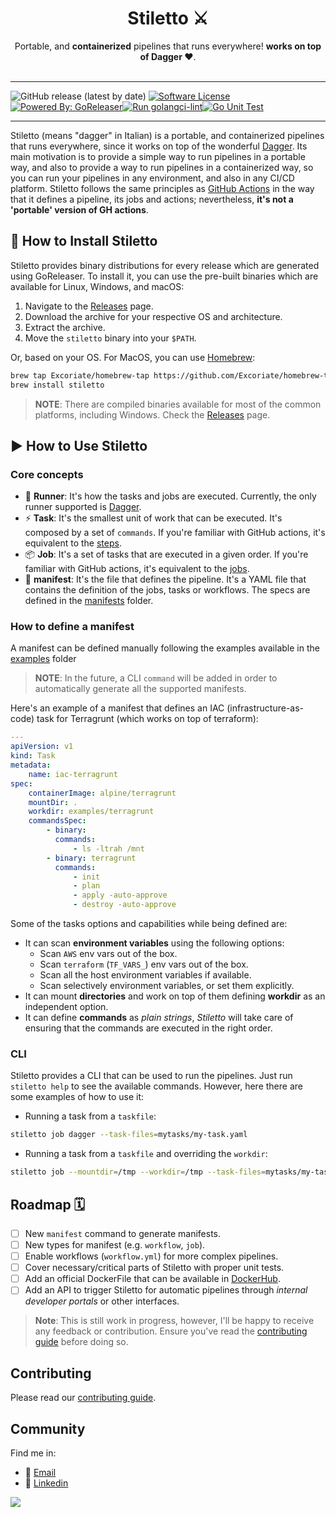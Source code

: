 <h1 align="center">
  Stiletto ⚔️
</h1>
<p align="center">Portable, and <b>containerized</b> pipelines that runs everywhere! <b> works on top of Dagger ❤️️</b>.<br/><br/>

---
![GitHub release (latest by date)](https://img.shields.io/github/v/release/Excoriate/Stilettov2) [![Software License](https://img.shields.io/badge/license-MIT-brightgreen.svg?style=flat-square)](LICENSE.md) [![Powered By: GoReleaser](https://img.shields.io/badge/powered%20by-goreleaser-green.svg?style=flat-square)](https://github.com/goreleaser)[![Run golangci-lint](https://github.com/Excoriate/stilettov2/actions/workflows/go-ci-lint.yaml/badge.svg)](https://github.com/Excoriate/stilettov2/actions/workflows/go-ci-lint.yaml)[![Go Unit Test](https://github.com/Excoriate/stilettov2/actions/workflows/go-ci-test.yml/badge.svg)](https://github.com/Excoriate/stilettov2/actions/workflows/go-ci-test.yml)


---
Stiletto (means "dagger" in Italian) is a portable, and containerized pipelines that runs everywhere, since it works on top of the wonderful
[Dagger](https://dagger.io). Its main motivation is to provide a simple way to run pipelines in a portable way, and also to provide a way to run
pipelines in a containerized way, so you can run your pipelines in any environment, and also in any CI/CD platform.
Stiletto follows the same principles as [GitHub Actions](https://github.com/features/actions) in the way that it defines a pipeline, its jobs and actions; nevertheless, **it's not a 'portable' version of GH actions**.

## 🔧 How to Install Stiletto

Stiletto provides binary distributions for every release which are generated using GoReleaser. To install it, you can use the pre-built binaries which are available for Linux, Windows, and macOS:

1. Navigate to the [Releases](https://github.com/Excoriate/stilettov2/releases) page.
2. Download the archive for your respective OS and architecture.
3. Extract the archive.
4. Move the `stiletto` binary into your `$PATH`.

Or, based on your OS. For MacOS, you can use [Homebrew](https://brew.sh/):

```bash
brew tap Excoriate/homebrew-tap https://github.com/Excoriate/homebrew-tap.git
brew install stiletto
```
>**NOTE**: There are compiled binaries available for most of the common platforms, including Windows. Check the
[Releases](https://github.com/Excoriate/stilettov2/releases) page.



## ▶️ How to Use Stiletto
### Core concepts
* 🤖 **Runner**: It's how the tasks and jobs are executed. Currently, the only runner supported is [Dagger](https://dagger.io).
* ⚡️ **Task**: It's the smallest unit of work that can be executed. It's composed by a set of `commands`. If you're familiar with GitHub actions, it's equivalent to the [steps](https://docs.github.com/en/actions/reference/workflow-syntax-for-github-actions#jobsjob_idsteps).
* 📦 **Job**: It's a set of tasks that are executed in a given order. If you're familiar with GitHub actions, it's equivalent to the [jobs](https://docs.github.com/en/actions/reference/workflow-syntax-for-github-actions#jobs).
* 📜 **manifest**: It's the file that defines the pipeline. It's a YAML file that contains the definition of the jobs, tasks or workflows. The specs are defined in the [manifests](./docs/manifests) folder.

### How to define a manifest
A manifest can be defined manually following the examples available in the [examples](./examples) folder
>**NOTE**: In the future, a CLI `command` will be added in order to automatically generate all the supported manifests.

Here's an example of a manifest that defines an IAC (infrastructure-as-code) task for Terragrunt (which works on top of terraform):
```yaml
---
apiVersion: v1
kind: Task
metadata:
    name: iac-terragrunt
spec:
    containerImage: alpine/terragrunt
    mountDir: .
    workdir: examples/terragrunt
    commandsSpec:
        - binary:
          commands:
              - ls -ltrah /mnt
        - binary: terragrunt
          commands:
              - init
              - plan
              - apply -auto-approve
              - destroy -auto-approve

```
Some of the tasks options and capabilities while being defined are:
* It can scan **environment variables** using the following options:
  * Scan `AWS` env vars out of the box.
  * Scan `terraform` (`TF_VARS_`) env vars out of the box.
  * Scan all the host environment variables if available.
  * Scan selectively environment variables, or set them explicitly.
* It can mount **directories** and work on top of them defining **workdir** as an independent option.
* It can define **commands** as _plain strings_, _Stiletto_ will take care of ensuring that the commands are executed in the right order.

### CLI
Stiletto provides a CLI that can be used to run the pipelines. Just run `stiletto help` to see the available commands. However, here there are some examples of how to use it:
- Running a task from a `taskfile`:
```bash
stiletto job dagger --task-files=mytasks/my-task.yaml
```
- Running a task from a `taskfile` and overriding the `workdir`:
```bash
stiletto job --mountdir=/tmp --workdir=/tmp --task-files=mytasks/my-task.yaml
```

## Roadmap 🗓️

- [ ] New `manifest` command to generate manifests.
- [ ] New types for manifest (e.g. `workflow`, `job`).
- [ ] Enable workflows (`workflow.yml`) for more complex pipelines.
- [ ] Cover necessary/critical parts of Stiletto with proper unit tests.
- [ ] Add an official DockerFile that can be available in [DockerHub](https://hub.docker.com/).
- [ ] Add an API to trigger Stiletto for automatic pipelines through _internal developer portals_ or other interfaces.

>**Note**: This is still work in progress, however, I'll be happy to receive any feedback or contribution. Ensure you've read the [contributing guide](./CONTRIBUTING.md) before doing so.


## Contributing

Please read our [contributing guide](./CONTRIBUTING.md).

## Community

Find me in:

- 📧 [Email](mailto:alex@ideaup.cl)
- 🧳 [Linkedin](https://www.linkedin.com/in/alextorresruiz/)


<a href="https://github.com/Excoriate/stilettov2/graphs/contributors">
  <img src="https://contrib.rocks/image?repo=Excoriate/stiletto" />
</a>

